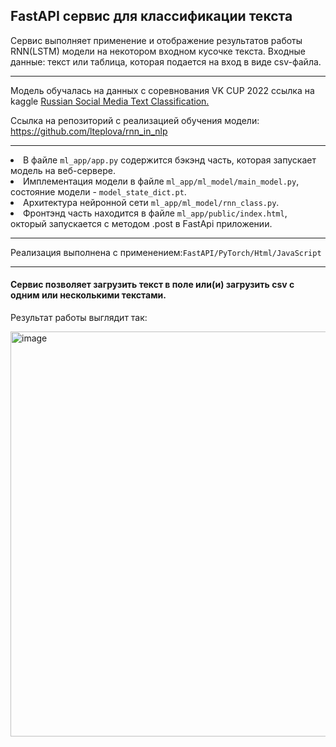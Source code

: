 <h2>FastAPI сервис для классификации текста</h2>
<p>Сервис выполняет применение и отображение результатов работы RNN(LSTM) модели на некотором входном кусочке текста. Входные данные: текст или таблица, которая подается на вход в виде csv-файла.</p>
<hr>
<p>Модель обучалась на данных с соревнования VK CUP 2022 ссылка на kaggle <a href="https://www.kaggle.com/datasets/mikhailma/russian-social-media-text-classification/data">Russian Social Media Text Classification.</a></p>
<p>Ссылка на репозиторий с реализацией обучения модели: <a href=https://github.com/lteplova/rnn_in_nlp>https://github.com/lteplova/rnn_in_nlp</a></p>
<hr>
<p>
<li>В файле <code>ml_app/app.py</code> содержится бэкэнд часть, которая запускает модель на веб-сервере.</li>
<li>Имплементация модели в файле <code>ml_app/ml_model/main_model.py</code>, состояние модели - <code>model_state_dict.pt</code>.<br>
</li>
<li>Архитектура нейронной сети <code>ml_app/ml_model/rnn_class.py</code>.</li>
<li>Фронтэнд часть находится в файле <code>ml_app/public/index.html</code>, окторый запускается с методом .post в FаstApi приложении.</li>
</p>
<hr>
Реализация выполнена с применением:<code>FastAPI/PyTorch/Html/JavaScript</code>
<hr>
<h4>Сервис позволяет загрузить текст в поле или(и) загрузить csv с одним или несколькими текстами.</h4>
<p>Результат работы выглядит так:</p>
  
<img width="648" alt="image" src="https://github.com/lteplova/RNN_Classification_FasAPI/assets/38242392/cb25e6ed-a096-4b2d-8645-8ea1e29c9f17">

